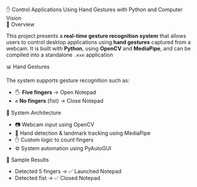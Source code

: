 ✋ Control Applications Using Hand Gestures with Python and Computer Vision  
🧭 Overview

This project presents a **real-time gesture recognition system** that allows users to control desktop applications using **hand gestures** captured from a webcam. It is built with **Python**, using **OpenCV** and **MediaPipe**, and can be compiled into a standalone `.exe` application 

📊 Hand Gestures

The system supports gesture recognition such as:

- 🖐️ **Five fingers** → Open Notepad
- ✊ **No fingers** (fist) → Close Notepad


🧠 System Architecture

- 📷 Webcam input using OpenCV
- 🤖 Hand detection & landmark tracking using MediaPipe
- ✋ Custom logic to count fingers
- ⚙️ System automation using PyAutoGUI

🧪 Sample Results

- Detected 5 fingers → ✅ Launched Notepad  
- Detected fist → ✅ Closed Notepad
